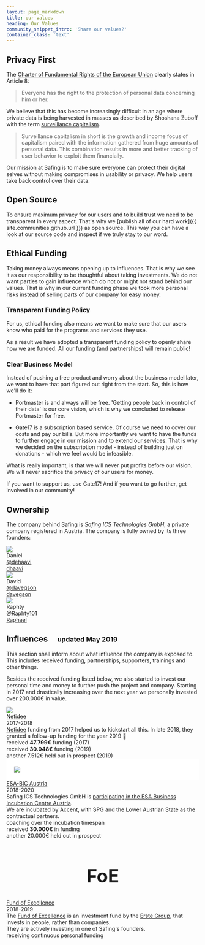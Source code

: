 ```yaml
---
layout: page_markdown
title: our-values
heading: Our Values
community_snippet_intro: 'Share our values?'
container_class: 'text'
---
```


## Privacy First

The [Charter of Fundamental Rights of the European Union](https://eur-lex.europa.eu/legal-content/EN/TXT/PDF/?uri=CELEX:12012P/TXT&from=EN) clearly states in Article 8:

<blockquote>
  Everyone has the right to the protection of personal data concerning him or her.
</blockquote>

We believe that this has become increasingly difficult in an age where private data is being harvested in masses as described by Shoshana Zuboff with the term [surveillance capitalism](https://en.wikipedia.org/wiki/Surveillance_capitalism).

<blockquote>
  <p class="text-light">Surveillance capitalism in short is the growth and income focus of capitalism paired with the information gathered from huge amounts of personal data. This combination results in more and better tracking of user behavior to exploit them financially.</p>
</blockquote>

Our mission at Safing is to make sure everyone can protect their digital selves without making compromises in usability or privacy. We help users take back control over their data.

## Open Source

To ensure maximum privacy for our users and to build trust we need to be transparent in every aspect. That's why we [publish all of our hard work]({{ site.communities.github.url }}) as open source. This way you can have a look at our source code and inspect if we truly stay to our word.

## Ethical Funding

Taking money always means opening up to influences. That is why we see it as our responsibility to be thoughtful about taking investments. We do not want parties to gain influence which do not or might not stand behind our values. That is why in our current funding phase we took more personal risks instead of selling parts of our company for easy money.

### Transparent Funding Policy

For us, ethical funding also means we want to make sure that our users know who paid for the programs and services they use.

As a result we have adopted a transparent funding policy to openly share how we are funded. All our funding (and partnerships) will remain public!

### Clear Business Model

Instead of pushing a free product and worry about the business model later, we want to have that part figured out right from the start. So, this is how we'll do it:

- Portmaster is and always will be free. 'Getting people back in control of their data' is our core vision, which is why we concluded to release Portmaster for free.

- Gate17 is a subscription based service. Of course we need to cover our costs and pay our bills. But more importantly we want to have the funds to further engage in our mission and to extend our services. That is why we decided on the subscription model - instead of building just on donations - which we feel would be infeasible.

What is really important, is that we will never put profits before our vision. We will never sacrifice the privacy of our users for money.

If you want to support us, use Gate17! And if you want to go further, get involved in our community!

## Ownership

The company behind Safing is _Safing ICS Technologies GmbH_, a private company registered in Austria. The company is fully owned by its three founders:

<div class="nine wide column">
  <div class="ui three fluid cards middle lowered">
    <div class="card">
    <div class="image">
    <img src="{{ site.assets_url }}img/profiles/dhaavi.png">
    </div>
    <div class="content">
    <div class="ui small header">
    Daniel
    </div>
    <div class="ui list">
    <a href="https://twitter.com/dehaavi" target="\_blank">
    <div class="item">
    <div class="content">
    <i class="twitter icon"></i>
    @dehaavi
    </div>
    </div>
    </a>
    <a href="https://github.com/dhaavi" target="\_blank">
    <div class="item">
    <div class="content">
    <i class="github black icon"></i>
    dhaavi
    </div>
    </div>
    </a>
    </div>
    </div>
    </div>
    <div class="card">
      <div class="image">
        <img src="{{ site.assets_url }}img/profiles/davegson.jpg">
      </div>
      <div class="content">
        <div class="ui small header">
        David
        </div>
        <div class="ui list">
          <a href="https://twitter.com/davegson" target="\_blank">
            <div class="item">
              <div class="content">
                <i class="twitter icon"></i>
                @davegson
              </div>
            </div>
          </a>
          <a href="https://github.com/davegson" target="\_blank">
            <div class="item">
              <div class="content">
                <i class="github black icon"></i>
                davegson
              </div>
            </div>
          </a>
        </div>
      </div>
    </div>
    <div class="card">
      <div class="image">
        <img src="{{ site.assets_url }}img/profiles/raphty.png">
      </div>
      <div class="content">
        <div class="ui small header">
        Raphty
        </div>
        <div class="ui list">
          <a href="https://twitter.com/Raphty101" target="\_blank">
            <div class="item">
              <div class="content">
                <i class="twitter icon" style="margin: 0;"></i>
                @Raphty101
              </div>
            </div>
          </a>
          <a href="https://www.linkedin.com/in/raphael-fiedler-808a7441" target="\_blank">
            <div class="item">
              <div class="content">
                <i class="linkedin black icon"></i>
                Raphael
              </div>
            </div>
          </a>
        </div>
      </div>
    </div>
  </div>
</div>

## Influences &nbsp;&nbsp;&nbsp; <small class="text-lighter">updated May 2019</small>

This section shall inform about what influence the company is exposed to. This includes received funding, partnerships, supporters, trainings and other things.

Besides the received funding listed below, we also started to invest our personal time and money to further push the project and company. Starting in 2017 and drastically increasing over the next year we personally invested over 200.000€ in value.

<div class="margin-top-80"></div>
<div class="ui two stackable cards" id="influences">
  <!-- Netidee card -->
  <div class="ui card">
    <div class="image">
      <img src="{{ site.assets_url }}img/netidee.png">
    </div>
    <div class="content">
      <a class="header" href="https://www.netidee.at/">Netidee</a>
      <div class="meta">
        <span class="date">2017-2018</span>
      </div>
      <div class="description">
        <a href="https://www.netidee.at/">Netidee</a> funding from 2017 helped us to kickstart all this. In late 2018, they granted a follow-up funding for the year 2019 🎉
      </div>
    </div>
    <div class="extra content">
        <i class="green money icon"></i> received <b>47.799€</b> funding (2017)
        <div class="margin-top-10"></div>
        <i class="green money icon"></i> received <b>30.048€</b> funding (2019)
        <div class="margin-top-10"></div>
        <i class="blue clock icon"></i> another 7.512€ held out in prospect (2019)
    </div>
  </div>

  <!-- ESA-BIC card -->
  <div class="ui card">
    <div class="image" style="padding: 20px; background-color: white;">
      <img src="{{ site.assets_url }}img/esa-bic_austria.svg">
    </div>
    <div class="content">
      <a class="header" href="/esa-bic/">ESA-BIC Austria</a>
      <div class="meta">
        <span class="date">2018-2020</span>
      </div>
      <div class="description">
        Safing ICS Technologies GmbH is <a href="/esa-bic/">participating in the ESA Business Incubation Centre Austria</a>.<br>
        We are incubated by Accent, with SPG and the Lower Austrian State as the contractual partners.
      </div>
    </div>
    <div class="extra content">
        <i class="grey user icon"></i> coaching over the incubation timespan
        <div class="margin-top-10"></div>
        <i class="green money icon"></i> received <b>30.000€</b> in funding
        <div class="margin-top-10"></div>
        <i class="blue clock icon"></i> another 20.000€ held out in prospect
    </div>
  </div>

  <!-- Fund of Excellence -->
  <div class="ui card">
    <div class="header">
      <h1 style="font-size: 3rem; text-align: center;">FoE</h1>
    </div>
    <div class="content">
      <a class="header" href="https://www.fundofexcellence.com/">Fund of Excellence</a>
      <div class="meta">
        <span class="date">2018-2019</span>
      </div>
      <div class="description">
        The <a href="https://www.fundofexcellence.com/">Fund of Excellence</a> is an investment fund by the <a href="https://www.erstegroup.com/en/home">Erste Group</a>, that invests in people, rather than companies.<br>
        They are actively investing in one of Safing's founders.
      </div>
    </div>
    <div class="extra content">
        <i class="green money icon"></i> receiving continuous personal funding
    </div>
  </div>

  <!-- Accent -->
  <!-- Science Park Graz -->
  <!-- YC Startup School -->

</div>

<div class="margin-top-80"></div>
